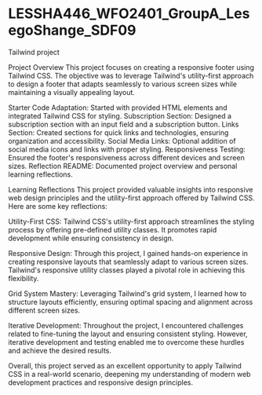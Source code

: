 # LESSHA446_WFO2401_GroupA_LesegoShange_SDF09
Tailwind project

Project Overview
This project focuses on creating a responsive footer using Tailwind CSS. The objective was to leverage Tailwind's utility-first approach to design a footer that adapts seamlessly to various screen sizes while maintaining a visually appealing layout.

Starter Code Adaptation: Started with provided HTML elements and integrated Tailwind CSS for styling.
Subscription Section: Designed a subscription section with an input field and a subscription button.
Links Section: Created sections for quick links and technologies, ensuring organization and accessibility.
Social Media Links: Optional addition of social media icons and links with proper styling.
Responsiveness Testing: Ensured the footer's responsiveness across different devices and screen sizes.
Reflection README: Documented project overview and personal learning reflections.

Learning Reflections
This project provided valuable insights into responsive web design principles and the utility-first approach offered by Tailwind CSS. Here are some key reflections:

Utility-First CSS: Tailwind CSS's utility-first approach streamlines the styling process by offering pre-defined utility classes. It promotes rapid development while ensuring consistency in design.

Responsive Design: Through this project, I gained hands-on experience in creating responsive layouts that seamlessly adapt to various screen sizes. Tailwind's responsive utility classes played a pivotal role in achieving this flexibility.

Grid System Mastery: Leveraging Tailwind's grid system, I learned how to structure layouts efficiently, ensuring optimal spacing and alignment across different screen sizes.

Iterative Development: Throughout the project, I encountered challenges related to fine-tuning the layout and ensuring consistent styling. However, iterative development and testing enabled me to overcome these hurdles and achieve the desired results.

Overall, this project served as an excellent opportunity to apply Tailwind CSS in a real-world scenario, deepening my understanding of modern web development practices and responsive design principles.
